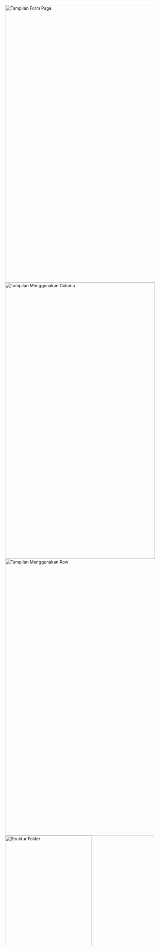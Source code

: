 <img width="495" height="915" alt="Tampilan Form Page" src="https://github.com/user-attachments/assets/a3b69a58-7277-4fe1-9b6e-a061b57fa7d6" />
<img width="494" height="912" alt="Tampilan Menggunakan Column" src="https://github.com/user-attachments/assets/a9bfad3a-19f4-4639-b581-5d04903fae6e" />
<img width="492" height="913" alt="Tampilan Menggunakan Row" src="https://github.com/user-attachments/assets/026462d9-c71c-450d-a5b7-08b83d5c682b" />
<img width="285" height="365" alt="Struktur Folder" src="https://github.com/user-attachments/assets/50bf1c44-15e6-4c1a-a9fc-891280e59dec" />
